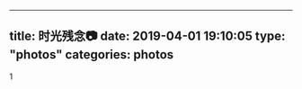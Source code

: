 
---
title: 时光残念📷
date: 2019-04-01 19:10:05
type: "photos"
categories: photos
---

1
<style type="text/css">
	main#main.main{
		margin-top: -70px
	}
	.posts-expand .post-body img{
		padding: 1px;
	}

	.footer{
		display: none !important;
	}
	.p{
		opacity: 0;
		display: none !important;
		 z-index:-1;
	}
	.post-block .page{
		width: 100%;
		color: #000000;
		background: #000000
	}
 	/*不展示底部*/
 	.footer-inner{
 		display: none !important;
 	}

	.v * {
    	color: #f4f4f4 !important;
	}

	.v .vwrap .vmark .valert .vcode {
    	background: #00050b !important;
	}

 	/*不展示侧栏*/
 	.sidebar{
 		display:none !important;
		 z-index:-1;
 	}


    +mobile() {
        width: 100%;
    }
	}

	.container .main-inner {
    width: 200%;
	
    +tablet() {
        width: 100%;
    }
    +mobile() {
        width: 100%;
    }
}

	.posts-block{
		position:inherit;
		width: 100%;
		margin-top: unset;

	}
    /*修改相册页面内容宽度为全屏*/
	.main-inner{
		width: 100%;
		margin-top: unset;
	}

	/*修改主体页面样式*/
	.main {
    	padding-bottom: 150px;
    	margin-top: 0px;
    	background: #121212;
	}

	/*body体样式*/
	body {
		background-image: unset;
		background-attachment: unset;
		background-size: 100%;
	}

	.header{
		background: rgba(28, 25, 25, 0.6);
		border-bottom: unset;
	}

	.menu .menu-item a{
		font-weight: 300;
   		color: #222;
	}

    .imgbox{
	  width: 100%;
	  overflow: hidden;
	  border-right: 0px solid #bcbcbc;
    }

	.box{
		visibility: visible;
		overflow: auto; 
		zoom: 1;
	}

	.box li{
		float: left;
    	width: 25%;  /*每个框占25%*/
    	position: relative;
    	overflow: hidden;
    	text-align: center;
    	list-style: none;
    	margin: 0;
    	/*display: inline;*/
    	padding: 0;
    	height: 400px;   /*固定高度*/
	}

	.box li span{
		display: block;
    	padding: 4% 7% 10% 7%;
    	min-height: 80px;
    	background: #fff;
    	color: #fff;
    	font-size: 16px;
    	background: #121212;
    	font-weight: 600;
    	line-height: 26px;
    	-webkit-box-sizing: border-box;
    	box-sizing: border-box;
	}

    img.imgitem{
		padding: unset;
		padding: unset;
		border: unset;
		position: relative;
		padding: 0px;
		width: 100%;
		height: 350px;
	}

	div#comments.comments.v {
    	border: 0px;
    	margin: auto !important;
    	margin-top: unset;
    	margin-left: unset;
    	margin-right: unset;
    	width: 40%!important;
    	padding-top: 50px;
	}

	div#posts.posts-expand {
    	border: unset;
    	padding: unset;
    	margin-bottom: 10px;
	}

	.valine .vlist .vcard .vcomment-body .vhead .vname{
		color: #fff;
	}
	div#comments.comments.v{
			  width: 50%!important;
	  overflow: hidden;
	  border-right: 0px solid #bcbcbc;
	}

	.valine .vlist .vcard .vcomment-body .text-wrapper .vcomment p{
		width: 50%!important;
		color: #fff;
	}

	.box p{
		display: block;
    	background: #121212;
    	color: #fff;
    	font-size: 12px;
    	font-family: 'SwisMedium';
    	text-align: center;
	}

	.box span strong{
		background: rgba(0,0,0,0.4);
		padding: 20px;
		font-family: serif, sans-serif;
	}

	.posts-expand .post-title {
		display: none;
	}
	.title{
    	display: inline-block;
    	vertical-align: middle;
    	font: 85px/250px 'ChaletComprimeMilanSixty';
    	background-position: left bottom !important;
    	color: #fff;
    	background-size: 100% auto !important; 
		-webkit-background-size: cover; 
		-moz-background-size: cover;
		-o-background-size: cover;
    	width: 100%;
    	text-align: center;
    	border: unset;
    	height: 580px;
    	cursor: unset !important;
    	-webkit-box-sizing: border-box;
    	/*box-sizing: border-box;*/
	}
	.btn-more-posts{
		display: inline-block;
    	vertical-align: middle;
    	font: 85px/250px 'ChaletComprimeMilanSixty';
    	color: #000;
    	width: 100%;
    	text-align: center;
    	border: unset;
    	height: 400px;
    	background-color: #121212;
    	/*-webkit-box-sizing: border-box;*/
    	/*box-sizing: border-box;*/
	}
	div#comments.comments.valine{
		margin-left: 8px;
		width: 98%!important;
	}

@media (max-width: 767px){
	.box li {
    	width: 100%;
    	height: auto;
	}
	.title {
    	height: 200px;
	}

	.posts-expand .post-body img{
		box-sizing: none;
		padding: 0px !important;
	}

	.box span {
    	min-height: 80px;
    	border-right: unset;
    	font-size: 17px;
	}
	.box p{
    	border-right: unset;
    	font-size: 12px;
	}

	.posts-expand {
    	margin: unset;
	}
	div#comments.comments.v {
    	width: 96%;
    	padding-top: 50px;
	}
}

@media (min-width: 1300px){
	.container .main-inner{
		width: 100%;
	}
}

</style>

<!-- 主体部分 -->
<div id="box" class="box"></div>

<script type="text/javascript">

function loadXMLDoc(xmlUrl) 
{
	try //Internet Explorer
	{
		xmlDoc=new ActiveXObject("Microsoft.XMLDOM");
	}
	catch(e)
	{
	  try //Firefox, Mozilla, Opera, etc.
	    {
		  xmlDoc=document.implementation.createDocument("","",null);
	    }
	  catch(e) {alert(e.message)}
	}
	
	try 
	{
		  xmlDoc.async=false;
		  xmlDoc.load(xmlUrl);
	}
	catch(e) {
		try //Google Chrome  
		  {  
			var chromeXml = new XMLHttpRequest();
			chromeXml.open("GET", xmlUrl, false);
			chromeXml.send(null);
			xmlDoc = chromeXml.responseXML.documentElement; 				
			//alert(xmlDoc.childNodes[0].nodeName);
			//return xmlDoc;    
		  }  
		  catch(e)  
		  {  
			  alert(e.message)  
		  }  		  	
	}
	return xmlDoc; 
}

xmlDoc=loadXMLDoc("https://photos-1259799643.cos.ap-shanghai.myqcloud.com");

var urls = xmlDoc.getElementsByTagName('Key');
var date = xmlDoc.getElementsByTagName('LastModified');
var wid = 350;
var showNum = 21; //每个相册一次展示多少照片
if ((window.innerWidth) > 1200) { wid = (window.innerWidth * 3) / 18;}
var box = document.getElementById('box');
var i = 0;

var content = new Array();
var tmp=0;
var kkk=-1;
for (var t = 0; t < urls.length ; t++) {
	var bucket=urls[t].innerHTML;
	var length=bucket.indexOf('/');
	if(length===bucket.length-1){
		kkk++;
		content[kkk]=new Array();
		content[kkk][0]={'url':bucket,'date':date[t].innerHTML.substring(0,10)};
		tmp=1;
	}
	else {
		content[kkk][tmp++]={'url':bucket.substring(length+1),'date':date[t].innerHTML.substring(0,10)};
	}
}

for (var i = 0; i < content.length; i++) {

	var conBox=document.createElement("div");
	conBox.id='conBox'+i;
	box.appendChild(conBox);
	var item=document.createElement("div");
	var title=content[i][0].url;
	item.innerHTML="<button class=title style=background:url(https://photos-1259799643.cos.ap-shanghai.myqcloud.com/" + title + "封面.jpg"+");background-repeat:no-repeat;><span style=display:inline;><strong style=color:#f0f3f6; >" + title.substring(0,title.length - 1) + "</strong></span></button>";
	conBox.appendChild(item);

        for (var j = 1; j < content[i].length && j < showNum+1; j++) {
	        var con=content[i][j].url;
		var item=document.createElement("li");
		if(con.substring(0,con.length-4) != "封面"){
			item.innerHTML="<div class=imgbox id=imgbox style=height:"+wid+"px;><img class=imgitem src=https://photos-1259799643.cos.ap-shanghai.myqcloud.com/" + title + con +" alt=" + con + "></div><span>" + con.substring(0,con.length-4);
			conBox.appendChild(item);
		}
	}
	if(content[i].length > showNum){
		var moreItem=document.createElement("button");
		moreItem.className = "btn-more-posts";
		moreItem.id = "more" + i;
		moreItem.value = showNum + 1;
		let cur = i;
		moreItem.onclick = function (){
			moreClick(this,cur,content[cur],content[cur][0].url);
		}
		moreItem.innerHTML="<span style=display:inline;><strong style=color:#f0f3f6;>加载更多</strong></span>";
		conBox.appendChild(moreItem);
	}
}

function moreClick(obj,cur,cont,title){
	var parent = obj.parentNode;
	parent.removeChild(obj);
	var j=obj.value;
	var begin=j;
	for ( ; j < cont.length && j < Number(showNum) + Number(begin); j++) {
		var con=cont[j].url;
		var item=document.createElement("li");
		item.innerHTML="<div class=imgbox id=imgbox style=height:"+wid+"px;><img class=imgitem src=https://photos-1259799643.cos.ap-shanghai.myqcloud.com/"+title+con+" alt="+con+"></div><span>"+con.substring(0,con.length-4);
		parent.appendChild(item);
		var v=item.getElementsByTagName('img');
		v[0].id=imgid;
		imgid++;
	}
	if(cont.length > j){
		obj.value=j;
		parent.appendChild(obj);
	}
}
</script>






